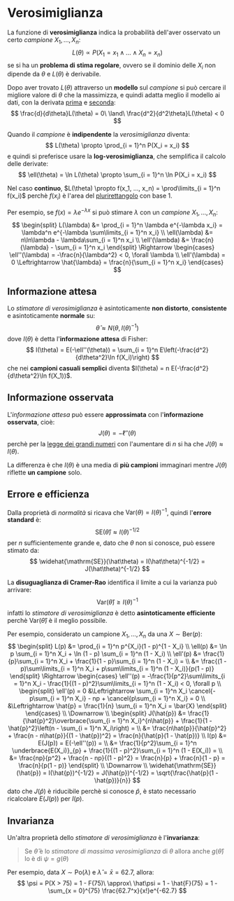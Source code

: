 # Verosimiglianza

La funzione di **verosimiglianza** indica la probabilità dell'aver osservato un certo _campione_ $X_1, ..., X_n$:
$$
L(\theta) \propto P(X_1 = x_1 \land ... \land X_n = x_n)
$$
se si ha un **problema di stima regolare**, ovvero se il dominio delle $X_i$ non dipende da $\theta$ e $L(\theta)$ è derivabile.

Dopo aver trovato $L(\theta)$ attraverso un **modello** sul _campione_ si può cercare il migliore valore di $\theta$ che la massimizza, e quindi adatta meglio il modello ai dati, con la derivata [prima](../../ct0432/05/04/README.md#studio-del-segno-della-derivata) e [seconda](../../ct0432/05/07/README.md#convessità-e-concavità-locale-e-punti-di-flesso):
$$
\frac{d}{d\theta}L(\theta) = 0\ \land\ \frac{d^2}{d^2\theta}L(\theta) < 0
$$

Quando il _campione_ è **indipendente** la _verosimiglianza_ diventa:
$$
L(\theta) \propto \prod_{i = 1}^n P(X_i = x_i)
$$
e quindi si preferisce usare la **log-verosimiglianza**, che semplifica il calcolo delle derivate:
$$
\ell(\theta) = \ln L(\theta) \propto \sum_{i = 1}^n \ln P(X_i = x_i)
$$

Nel caso **continuo**, $L(\theta) \propto f(x_1, ..., x_n) = \prod\limits_{i = 1}^n f(x_i)$ perchè $f(x_i)$ è l'area del [plurirettangolo](../../ct0432/10/03/README.md#integrali-definiti) con base $1$.

Per esempio, se $f(x) = \lambda e^{-\lambda x}$ si può stimare $\lambda$ con un _campione_ $X_1, ..., X_n$:
$$
\begin{split}
L(\lambda) &= \prod_{i = 1}^n \lambda e^{-\lambda x_i} = \lambda^n e^{-\lambda \sum\limits_{i = 1}^n x_i} \\
\ell(\lambda) &= n\ln\lambda - \lambda\sum_{i = 1}^n x_i \\
\ell'(\lambda) &= \frac{n}{\lambda} - \sum_{i = 1}^n x_i
\end{split}
\Rightarrow
\begin{cases}
\ell''(\lambda) = -\frac{n}{\lambda^2} < 0, \forall \lambda \\
\ell'(\lambda) = 0 \Leftrightarrow \hat{\lambda} = \frac{n}{\sum_{i = 1}^n x_i}
\end{cases}
$$

## Informazione attesa

Lo _stimatore di verosimiglianza_ è asintoticamente **non distorto**, **consistente** e asintoticamente **normale** su:
$$
\hat{\theta} \approx N(\theta, I(\theta)^{-1})
$$
dove $I(\theta)$ è detta l'**informazione attesa** di Fisher:
$$
I(\theta) = E(-\ell''(\theta)) = \sum_{i = 1}^n E\left(-\frac{d^2}{d\theta^2}\ln f(X_i)\right)
$$
che nei **campioni casuali semplici** diventa $I(\theta) = n E(-\frac{d^2}{d\theta^2}\ln f(X_1))$.

## Informazione osservata

L'_informazione attesa_ può essere **approssimata** con l'**informazione osservata**, cioè:
$$
J(\theta) = -\ell''(\theta)
$$
perchè per la [legge dei grandi numeri](../../ct0111/04/README.md#lln-e-clt) con l'aumentare di $n$ si ha che $J(\theta) \approx I(\theta)$.

La differenza è che $I(\theta)$ è una media di **più campioni** immaginari mentre $J(\theta)$ riflette **un campione** solo.

## Errore e efficienza

Dalla proprietà di _normalità_ si ricava che $\mathrm{Var}(\theta) = I(\theta)^{-1}$, quindi l'**errore standard** è:
$$
\mathrm{SE}(\hat\theta) \approx I(\theta)^{-1/2}
$$
per $n$ sufficientemente grande e, dato che $\theta$ non si conosce, può essere stimato da:
$$
\widehat{\mathrm{SE}}(\hat\theta) = I(\hat\theta)^{-1/2} = J(\hat\theta)^{-1/2}
$$

La **disuguaglianza di Cramer-Rao** identifica il limite a cui la varianza può arrivare:
$$
\mathrm{Var}(\hat\theta) \geq I(\theta)^{-1}
$$
infatti lo _stimatore di verosimiglianza_ è detto **asintoticamente efficiente** perchè $\mathrm{Var}(\hat\theta)$ è il meglio possibile.

Per esempio, considerato un campione $X_1, ..., X_n$ da una $X \sim \mathrm{Ber}(p)$:
$$
\begin{split}
L(p) &= \prod_{i = 1}^n p^{X_i}(1 - p)^{1 - X_i} \\
\ell(p) &= \ln p \sum_{i = 1}^n X_i + \ln (1 - p) \sum_{i = 1}^n (1 - X_i) \\
\ell'(p) &= \frac{1}{p}\sum_{i = 1}^n X_i + \frac{1}{1 - p}\sum_{i = 1}^n (1 - X_i) = \\
&= \frac{(1 - p)\sum\limits_{i = 1}^n X_i + p\sum\limits_{i = 1}^n (1 - X_i)}{p(1 - p)}
\end{split}
\Rightarrow
\begin{cases}
\ell''(p) = -\frac{1}{p^2}\sum\limits_{i = 1}^n X_i - \frac{1}{(1 - p)^2}\sum\limits_{i = 1}^n (1 - X_i) < 0, \forall p \\
\begin{split}
\ell'(p) = 0
&\Leftrightarrow \sum_{i = 1}^n X_i \cancel{- p\sum_{i = 1}^n X_i} - np + \cancel{p\sum_{i = 1}^n X_i} = 0 \\
&\Leftrightarrow \hat{p} = \frac{1}{n} \sum_{i = 1}^n X_i = \bar{X}
\end{split}
\end{cases} \\
\Downarrow \\
\begin{split}
J(\hat{p}) &= \frac{1}{\hat{p}^2}\overbrace{\sum_{i = 1}^n X_i}^{n\hat{p}} + \frac{1}{1 - \hat{p}^2}\left(n - \sum_{i = 1}^n X_i\right) = \\
&= \frac{n\hat{p}}{\hat{p}^2} + \frac{n - n\hat{p}}{(1 - \hat{p})^2} = \frac{n}{\hat{p}(1 - \hat{p})} \\
I(p) &= E(J(p)) = E(-\ell''(p)) = \\
&= \frac{1}{p^2}\sum_{i = 1}^n \underbrace{E(X_i)}_{p} + \frac{1}{(1 - p)^2}\sum_{i = 1}^n (1 - E(X_i)) = \\
&= \frac{np}{p^2} + \frac{n - np}{(1 - p)^2} = \frac{n}{p} + \frac{n}{1 - p} = \frac{n}{p(1 - p)}
\end{split} \\
\Downarrow \\
\widehat{\mathrm{SE}}(\hat{p}) = I(\hat{p})^{-1/2} = J(\hat{p})^{-1/2} = \sqrt{\frac{\hat{p}(1 - \hat{p})}{n}}
$$
dato che $J(\hat{p})$ è riducibile perchè si conosce $\hat{p}$, è stato necessario ricalcolare $E(J(p))$ per $I(p)$.

## Invarianza

Un'altra proprietà dello _stimatore di verosimiglianza_ è l'**invarianza**:
> Se $\hat{\theta}$ è lo _stimatore di massima verosimiglianza_ di $\theta$ allora anche $g(\hat{\theta})$ lo è di $\psi = g(\theta)$

Per esempio, data $X \sim \mathrm{Po}(\lambda)$ e $\hat\lambda = \bar{x} = 62.7$, allora:
$$
\psi = P(X > 75) = 1 - F(75)\ \approx\ \hat\psi = 1 - \hat{F}(75) = 1 - \sum_{x = 0}^{75} \frac{62.7^x}{x!}e^{-62.7}
$$
